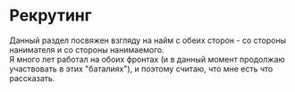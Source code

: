 # Рекрутинг

Данный раздел посвяжен взгляду на найм с обеих сторон - со стороны нанимателя и со стороны нанимаемого.  
Я много лет работал на обоих фронтах (и в данный момент продолжаю участвовать в этих "баталиях"), и поэтому считаю, что мне есть что рассказать.  